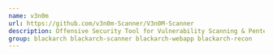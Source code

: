 ```yaml
---
name: v3n0m
url: https://github.com/v3n0m-Scanner/V3n0M-Scanner
description: Offensive Security Tool for Vulnerability Scanning & Pentesting URL : https://github.
group: blackarch blackarch-scanner blackarch-webapp blackarch-recon
---
```

